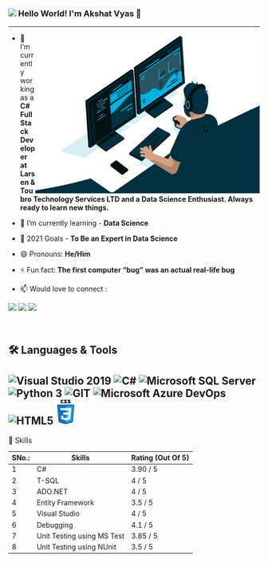 ### <img src="https://raw.githubusercontent.com/MartinHeinz/MartinHeinz/master/wave.gif" width="30px"> Hello World! I'm Akshat Vyas 👋

---
<img align="right" alt="GIF" src="developer.gif" width="450" height="320" />

- 🚀 I’m currently working as a **C# Full Stack Developer at Larsen & Toubro Technology Services LTD and a Data Science Enthusiast. Always ready to learn new things.**

- 🌱 I’m currently learning - **Data Science**
- 🚩 2021 Goals - **To Be an Expert in Data Science**
- 😄 Pronouns: **He/Him**
- ⚡ Fun fact:  **The first computer “bug” was an actual real-life bug**
- 📫 Would love to connect :

[<img src='https://cdn.worldvectorlogo.com/logos/linkedin-icon-2.svg' height='25'>](https://www.linkedin.com/in/akshat-vyas-a03131155/)          [<img src='https://res.cloudinary.com/practicaldev/image/fetch/s--dZpqW4eA--/c_limit%2Cf_auto%2Cfl_progressive%2Cq_auto%2Cw_880/https://github.com/mishmanners/MishManners/raw/master/socials/twitter%2520%282%29.png' height='25'>](https://twitter.com/AkshatV64918661) [<img src='https://cdn.worldvectorlogo.com/logos/instagram-2-1.svg' height='25'>](https://www.instagram.com/akshatamitvyas/)

<br />


🛠 Languages & Tools
---
<img src="https://img.icons8.com/fluency/48/000000/visual-studio-2019.png" alt='Visual Studio 2019' width="40" height="45"/>  <img src="https://img.icons8.com/color/48/000000/c-sharp-logo.png" alt='C#' width="40" height="45"/> <img src="https://img.icons8.com/color/48/000000/microsoft-sql-server.png" alt='Microsoft SQL Server' width="40" height="45"/> <img src="https://img.icons8.com/color/48/000000/python--v2.png" alt='Python 3' width="40" height="45"/> <img src="https://img.icons8.com/color/48/000000/git.png" alt='GIT' width="40" height="45"/> <img src="https://img.icons8.com/fluency/48/000000/azure-1.png" alt='Microsoft Azure DevOps' width="40" height="45"/> <img src='https://cdn.worldvectorlogo.com/logos/html5.svg' alt='HTML5' width="50" height="50"><img src='https://github.com/devicons/devicon/blob/master/icons/css3/css3-original-wordmark.svg' alt='CSS' width="50" height="50">
---


🥇 Skills

| SNo.: | Skills | Rating (Out Of 5) |
| ----- | ------ | ----------------- |
| 1 | C# | 3.90 / 5| 
| 2 | T-SQL | 4 / 5 |
| 3 | ADO.NET | 4 / 5 | 
| 4 | Entity Framework | 3.5 / 5 |
| 5 | Visual Studio | 4 / 5 |
| 6 | Debugging | 4.1 / 5 | 
| 7 | Unit Testing using MS Test | 3.85 / 5 |
| 8 | Unit Testing using NUnit | 3.5 / 5 |
